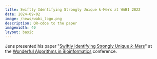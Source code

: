 ```yaml
---
title: Swiftly Identifying Strongly Unique k-Mers at WABI 2022
date: 2024-09-02
image: /news/wabi_logo.png
description: QR-cdoe to the paper
imagewidth: 40
layout: basic
---
```


Jens presented his paper "[Swiftly Identifying Strongly Unique *k*-Mers](https://drops.dagstuhl.de/entities/document/10.4230/LIPIcs.WABI.2024.15)" at the [Wonderful Algorithms in Bioinformatics](https://algo-conference.org/2024/wabi/) conference.
